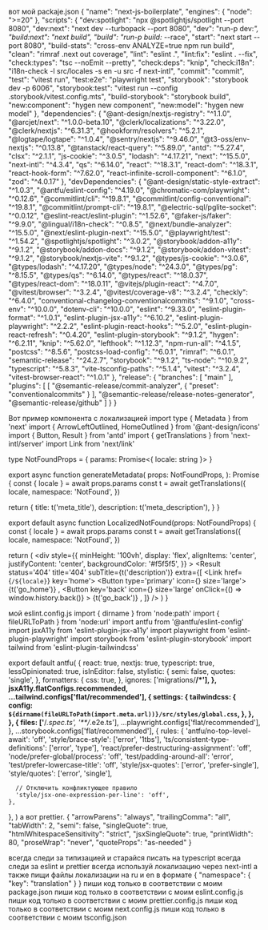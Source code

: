 вот мой packaje.json
{
  "name": "next-js-boilerplate",
  "engines": {
    "node": ">=20"
  },
  "scripts": {
    "dev:spotlight": "npx @spotlightjs/spotlight --port 8080",
    "dev:next": "next dev --turbopack --port 8080",
    "dev": "run-p dev:*",
    "build:next": "next build",
    "build": "run-p build:* --race",
    "start": "next start --port 8080",
    "build-stats": "cross-env ANALYZE=true npm run build",
    "clean": "rimraf .next out coverage",
    "lint": "eslint .",
    "lint:fix": "eslint . --fix",
    "check:types": "tsc --noEmit --pretty",
    "check:deps": "knip",
    "check:i18n": "i18n-check -l src/locales -s en -u src -f next-intl",
    "commit": "commit",
    "test": "vitest run",
    "test:e2e": "playwright test",
    "storybook": "storybook dev -p 6006",
    "storybook:test": "vitest run --config .storybook/vitest.config.mts",
    "build-storybook": "storybook build",
    "new:component": "hygen new component",
    "new:model": "hygen new model"
  },
  "dependencies": {
    "@ant-design/nextjs-registry": "^1.1.0",
    "@arcjet/next": "^1.0.0-beta.10",
    "@clerk/localizations": "^3.22.0",
    "@clerk/nextjs": "^6.31.3",
    "@hookform/resolvers": "^5.2.1",
    "@logtape/logtape": "^1.0.4",
    "@sentry/nextjs": "^9.46.0",
    "@t3-oss/env-nextjs": "^0.13.8",
    "@tanstack/react-query": "^5.89.0",
    "antd": "^5.27.4",
    "clsx": "^2.1.1",
    "js-cookie": "^3.0.5",
    "lodash": "^4.17.21",
    "next": "^15.5.0",
    "next-intl": "^4.3.4",
    "qs": "^6.14.0",
    "react": "^18.3.1",
    "react-dom": "^18.3.1",
    "react-hook-form": "^7.62.0",
    "react-infinite-scroll-component": "^6.1.0",
    "zod": "^4.0.17"
  },
  "devDependencies": {
    "@ant-design/static-style-extract": "^1.0.3",
    "@antfu/eslint-config": "^4.19.0",
    "@chromatic-com/playwright": "^0.12.6",
    "@commitlint/cli": "^19.8.1",
    "@commitlint/config-conventional": "^19.8.1",
    "@commitlint/prompt-cli": "^19.8.1",
    "@electric-sql/pglite-socket": "^0.0.12",
    "@eslint-react/eslint-plugin": "^1.52.6",
    "@faker-js/faker": "^9.9.0",
    "@lingual/i18n-check": "^0.8.5",
    "@next/bundle-analyzer": "^15.5.0",
    "@next/eslint-plugin-next": "^15.5.0",
    "@playwright/test": "^1.54.2",
    "@spotlightjs/spotlight": "^3.0.2",
    "@storybook/addon-a11y": "^9.1.2",
    "@storybook/addon-docs": "^9.1.2",
    "@storybook/addon-vitest": "^9.1.2",
    "@storybook/nextjs-vite": "^9.1.2",
    "@types/js-cookie": "^3.0.6",
    "@types/lodash": "^4.17.20",
    "@types/node": "^24.3.0",
    "@types/pg": "^8.15.5",
    "@types/qs": "^6.14.0",
    "@types/react": "^18.0.37",
    "@types/react-dom": "^18.0.11",
    "@vitejs/plugin-react": "^4.7.0",
    "@vitest/browser": "^3.2.4",
    "@vitest/coverage-v8": "^3.2.4",
    "checkly": "^6.4.0",
    "conventional-changelog-conventionalcommits": "^9.1.0",
    "cross-env": "^10.0.0",
    "dotenv-cli": "^10.0.0",
    "eslint": "^9.33.0",
    "eslint-plugin-format": "^1.0.1",
    "eslint-plugin-jsx-a11y": "^6.10.2",
    "eslint-plugin-playwright": "^2.2.2",
    "eslint-plugin-react-hooks": "^5.2.0",
    "eslint-plugin-react-refresh": "^0.4.20",
    "eslint-plugin-storybook": "^9.1.2",
    "hygen": "^6.2.11",
    "knip": "^5.62.0",
    "lefthook": "^1.12.3",
    "npm-run-all": "^4.1.5",
    "postcss": "^8.5.6",
    "postcss-load-config": "^6.0.1",
    "rimraf": "^6.0.1",
    "semantic-release": "^24.2.7",
    "storybook": "^9.1.2",
    "ts-node": "^10.9.2",
    "typescript": "^5.8.3",
    "vite-tsconfig-paths": "^5.1.4",
    "vitest": "^3.2.4",
    "vitest-browser-react": "^1.0.1"
  },
  "release": {
    "branches": [
      "main"
    ],
    "plugins": [
      [
        "@semantic-release/commit-analyzer",
        {
          "preset": "conventionalcommits"
        }
      ],
      "@semantic-release/release-notes-generator",
      "@semantic-release/github"
    ]
  }
}

Вот пример компонента с локализацией
import type { Metadata } from 'next'
import { ArrowLeftOutlined, HomeOutlined } from '@ant-design/icons'
import { Button, Result } from 'antd'
import { getTranslations } from 'next-intl/server'
import Link from 'next/link'

type NotFoundProps = {
  params: Promise<{ locale: string }>
}

export async function generateMetadata(
  props: NotFoundProps,
): Promise<Metadata> {
  const { locale } = await props.params
  const t = await getTranslations({
    locale,
    namespace: 'NotFound',
  })

  return {
    title: t('meta_title'),
    description: t('meta_description'),
  }
}

export default async function LocalizedNotFound(props: NotFoundProps) {
  const { locale } = await props.params
  const t = await getTranslations({
    locale,
    namespace: 'NotFound',
  })

  return (
    <div
      style={{
        minHeight: '100vh',
        display: 'flex',
        alignItems: 'center',
        justifyContent: 'center',
        backgroundColor: '#f5f5f5',
      }}
    >
      <Result
        status='404'
        title='404'
        subTitle={t('description')}
        extra={[
          <Link href={`/${locale}`} key='home'>
            <Button type='primary' icon={<HomeOutlined />} size='large'>
              {t('go_home')}
            </Button>
          </Link>,
          <Button
            key='back'
            icon={<ArrowLeftOutlined />}
            size='large'
            onClick={() => window.history.back()}
          >
            {t('go_back')}
          </Button>,
        ]}
      />
    </div>
  )
}

мой eslint.config.js
import { dirname } from 'node:path'
import { fileURLToPath } from 'node:url'
import antfu from '@antfu/eslint-config'
import jsxA11y from 'eslint-plugin-jsx-a11y'
import playwright from 'eslint-plugin-playwright'
import storybook from 'eslint-plugin-storybook'
import tailwind from 'eslint-plugin-tailwindcss'

export default antfu(
  {
    react: true,
    nextjs: true,
    typescript: true,
    lessOpinionated: true,
    isInEditor: false,
    stylistic: {
      semi: false,
      quotes: 'single',
    },
    formatters: {
      css: true,
    },
    ignores: ['migrations/**/*'],
  },
  jsxA11y.flatConfigs.recommended,
  ...tailwind.configs['flat/recommended'],
  {
    settings: {
      tailwindcss: {
        config: `${dirname(fileURLToPath(import.meta.url))}/src/styles/global.css`,
      },
    },
  },
  {
    files: ['**/*.spec.ts', '**/*.e2e.ts'],
    ...playwright.configs['flat/recommended'],
  },
  ...storybook.configs['flat/recommended'],
  {
    rules: {
      'antfu/no-top-level-await': 'off',
      'style/brace-style': ['error', '1tbs'],
      'ts/consistent-type-definitions': ['error', 'type'],
      'react/prefer-destructuring-assignment': 'off',
      'node/prefer-global/process': 'off',
      'test/padding-around-all': 'error',
      'test/prefer-lowercase-title': 'off',
      'style/jsx-quotes': ['error', 'prefer-single'],
      'style/quotes': ['error', 'single'],

      // Отключить конфликтующее правило
      'style/jsx-one-expression-per-line': 'off',
    },
  },
)
а вот prettier.
{
  "arrowParens": "always",
  "trailingComma": "all",
  "tabWidth": 2,
  "semi": false,
  "singleQuote": true,
  "htmlWhitespaceSensitivity": "strict",
  "jsxSingleQuote": true,
  "printWidth": 80,
  "proseWrap": "never",
  "quoteProps": "as-needed"
}

всегда следи за типизацией и старайся писать на typescript
всегда следи за eslint и prettier
всегда используй локализацию через next-intl
а также пищи файлы локализации на ru и en
в формате 
{
    "namespace": {
        "key": "translation"
    } 
}
пиши код только в соответствии с моим package.json
пиши код только в соответствии с моим eslint.config.js
пиши код только в соответствии с моим prettier.config.js
пиши код только в соответствии с моим next.config.js
пиши код только в соответствии с моим tsconfig.json

